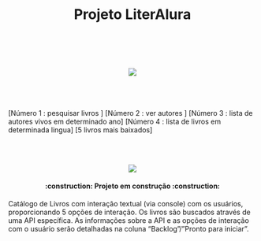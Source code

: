 <p>
<h1 align="center"> Projeto LiterAlura </h1>
</p>
<br></br>

<h1 align="center"><img loading= "lazy" src= "![badge literalura](https://github.com/user-attachments/assets/d486e01e-ec3f-4962-9d0c-1b71048d2636)"/></h1></img>
<br></br>

[Número 1 : pesquisar livros ]
[Número 2 : ver autores ]
[Número 3 : lista de autores vivos em determinado ano]
[Número 4 : lista de livros em determinada lingua]
[5 livros mais baixados]

<br></br>
<p align="center">
<img loading="lazy" src="http://img.shields.io/static/v1?label=STATUS&message=EM%20DESENVOLVIMENTO&color=GREEN&style=for-the-badge"/>
</p>
<h4 align="center"> 
    :construction:  Projeto em construção  :construction:
</h4>
Catálogo de Livros com interação textual (via console) com os usuários, proporcionando 5 opções de interação. Os livros são buscados através de uma API específica. As informações sobre a API e as opções de interação com o usuário serão detalhadas na coluna “Backlog”/”Pronto para iniciar”.


